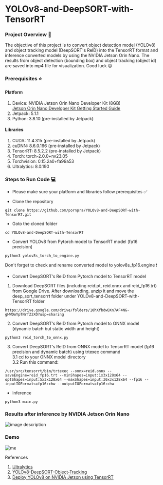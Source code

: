 # YOLOv8-and-DeepSORT-with-TensorRT


### Project Overview :rocket: ###
The objective of this project is to convert object detection model (YOLOv8) and object tracking model (DeepSORT's ReID) into the TensorRT format and inference converted models by using the NVIDIA Jetson Orin Nano. The results from object detection (bounding box) and object tracking (object id) are saved into mp4 file for visualization. Good luck :blush:


### Prerequisites :star: ###

#### Platform ####
1. Device: NVIDIA Jetson Orin Nano Developer Kit (8GB) <br />
[Jetson Orin Nano Developer Kit Getting Started Guide](https://developer.nvidia.com/embedded/learn/get-started-jetson-orin-nano-devkit)
2. Jetpack: 5.1.1  <br />
3. Python: 3.8.10 (pre-installed by Jetpack) <br />

#### Libraries ####
1. CUDA: 11.4.315 (pre-installed by Jetpack) <br />
2. cuDNN: 8.6.0.166 (pre-installed by Jetpack)  <br />
3. TensorRT: 8.5.2.2 (pre-installed by Jetpack) <br />
4. Torch: torch-2.0.0+nv23.05 <br />
5. Torchvision: 0.15.2a0+fa99a53 <br />
6. Ultralytics: 8.0.190 <br />


### Steps to Run Code :computer: ###

* Please make sure your platform and libraries follow prerequisites :white_check_mark:
  
* Clone the repository
```
git clone https://github.com/pornpra/YOLOv8-and-DeepSORT-with-TensorRT.git
```

* Goto the cloned folder

```
cd YOLOv8-and-DeepSORT-with-TensorRT
```

* Convert YOLOv8 from Pytorch model to TensorRT model (fp16 precision)

```
python3 yolov8s_torch_to_engine.py
```

Don't forget to check and rename converted model to yolov8s_fp16.engine :exclamation:

* Convert DeepSORT's ReID from Pytorch model to TensorRT model
1. Download DeepSORT files (including reid.pt, reid.onnx and reid_fp16.trt) from Google Drive. After downloading, unzip it and move the deep_sort_tensorrt folder under YOLOv8-and-DeepSORT-with-TensorRT folder <br />

```
https://drive.google.com/drive/folders/10hXfbdwDXn7AF4NG-gHWDoYpTNrfZ2XO?usp=sharing
```

2. Convert DeepSORT's ReID from Pytorch model to ONNX model (dynamic batch but static width and height) <br />

```
python3 reid_torch_to_onnx.py
```

3. Convert DeepSORT's ReID from ONNX model to TensorRT model (fp16 precision and dynamic batch) using trtexec command <br />
3.1 cd to your ONNX model directory <br />
3.2 Run this command: <br />

```
/usr/src/tensorrt/bin/trtexec --onnx=reid.onnx --saveEngine=reid_fp16.trt --minShapes=input:1x3x128x64 --optShapes=input:5x3x128x64 --maxShapes=input:30x3x128x64 --fp16 --inputIOFormats=fp16:chw --outputIOFormats=fp16:chw
```

* Inference 

```
python3 main.py
```

### Results after inference by NVIDIA Jetson Orin Nano ###

![image description](https://github.com/pornpra/YOLOv8-and-DeepSORT-with-TensorRT/blob/main/nvidia_inference.jpg)

### Demo ###

![me](https://github.com/pornpra/YOLOv8-and-DeepSORT-with-TensorRT/blob/main/output.gif)

References
1. [Ultralytics](https://docs.ultralytics.com/) 
2. [YOLOv8-DeepSORT-Object-Tracking](https://github.com/MuhammadMoinFaisal/YOLOv8-DeepSORT-Object-Tracking)
3. [Deploy YOLOv8 on NVIDIA Jetson using TensorRT](https://wiki.seeedstudio.com/YOLOv8-TRT-Jetson/)
